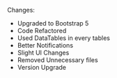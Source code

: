 Changes:
- Upgraded to Bootstrap 5
- Code Refactored
- Used DataTables in every tables
- Better Notifications
- Slight UI Changes
- Removed Unnecessary files
- Version Upgrade
